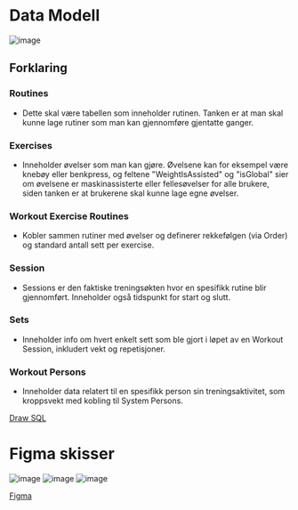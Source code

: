 # Data Modell
![image](https://github.com/user-attachments/assets/c2f8ae73-dece-4f05-9951-59cc798f5508)
## Forklaring
  ### Routines
  - Dette skal være tabellen som inneholder rutinen. Tanken er at man skal kunne lage rutiner som man kan gjennomføre gjentatte ganger.
  ### Exercises
  - Inneholder øvelser som man kan gjøre. Øvelsene kan for eksempel være knebøy eller benkpress, og feltene "WeightIsAssisted" og "isGlobal" sier om øvelsene er maskinassisterte eller fellesøvelser for alle brukere, siden tanken er at brukerene skal kunne lage egne øvelser.
  ### Workout Exercise Routines
  - Kobler sammen rutiner med øvelser og definerer rekkefølgen (via Order) og standard antall sett per exercise.
  ### Session
  - Sessions er den faktiske treningsøkten hvor en spesifikk rutine blir gjennomført. Inneholder også tidspunkt for start og slutt.
  ### Sets
  - Inneholder info om hvert enkelt sett som ble gjort i løpet av en Workout Session, inkludert vekt og repetisjoner.
  ### Workout Persons
  - Inneholder data relatert til en spesifikk person sin treningsaktivitet, som kroppsvekt med kobling til System Persons.

[Draw SQL](https://drawsql.app/teams/iver-a-co/diagrams/training-app-fagproeve)

# Figma skisser
![image](https://github.com/user-attachments/assets/60801c4d-6911-4b73-8b6d-e3d6c2f566aa)
![image](https://github.com/user-attachments/assets/1d33c448-b1f5-4994-a6d7-d84501ef6246)
![image](https://github.com/user-attachments/assets/22fb6c67-fa87-40ce-a5c8-3c7a9f04763b)

[Figma](https://www.figma.com/design/qTi4bul6hcGCOdqzFOb1Uw/Untitled?node-id=0-1&p=f&t=kQM19UO93CqwIWt4-0)
